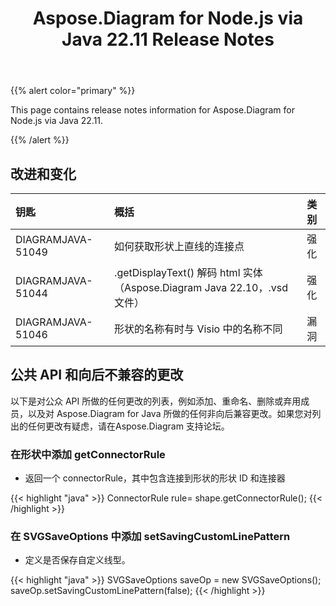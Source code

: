 ﻿---
title: Aspose.Diagram for Node.js via Java 22.11 Release Notes
type: docs
weight: 17
url: /zh/nodejsjava/aspose-diagram-for-node-js-via-java-22-11-release-notes/
---
{{% alert color="primary" %}}

This page contains release notes information for Aspose.Diagram for Node.js via Java 22.11.

{{% /alert %}}
## **改进和变化**  ##

|**钥匙**|**概括**|**类别**|
|:- |:- |:- |
|DIAGRAMJAVA-51049|如何获取形状上直线的连接点|强化|
|DIAGRAMJAVA-51044|.getDisplayText() 解码 html 实体（Aspose.Diagram Java 22.10，.vsd 文件）|强化|
|DIAGRAMJAVA-51046|形状的名称有时与 Visio 中的名称不同|漏洞|

## **公共 API 和向后不兼容的更改**
以下是对公众 API 所做的任何更改的列表，例如添加、重命名、删除或弃用成员，以及对 Aspose.Diagram for Java 所做的任何非向后兼容更改。如果您对列出的任何更改有疑虑，请在Aspose.Diagram 支持论坛。

### **在形状中添加 getConnectorRule**
- 返回一个 connectorRule，其中包含连接到形状的形状 ID 和连接器

{{< highlight "java" >}}
ConnectorRule rule= shape.getConnectorRule();
{{< /highlight >}}

### **在 SVGSaveOptions 中添加 setSavingCustomLinePattern**
- 定义是否保存自定义线型。

{{< highlight "java" >}}
SVGSaveOptions saveOp = new SVGSaveOptions(); 
saveOp.setSavingCustomLinePattern(false);
{{< /highlight >}}
